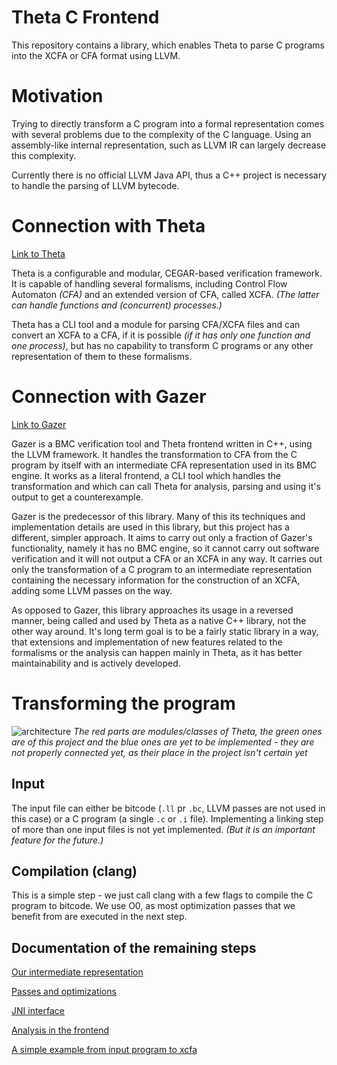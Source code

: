 # Theta C Frontend
This repository contains a library, which enables Theta to parse C programs into the XCFA or CFA format using LLVM.

# Motivation
Trying to directly transform a C program into a formal representation comes with several problems due to the complexity of the C language. Using an assembly-like internal representation, such as LLVM IR can largely decrease this complexity.

Currently there is no official LLVM Java API, thus a C++ project is necessary to handle the parsing of LLVM bytecode.

# Connection with Theta
[Link to Theta](https://github.com/ftsrg/theta)

Theta is a configurable and modular, CEGAR-based verification framework. It is capable of handling several formalisms, including Control Flow Automaton *(CFA)* and an extended version of CFA, called XCFA. *(The latter can handle functions and (concurrent) processes.)* 

Theta has a CLI tool and a module for parsing CFA/XCFA files and can convert an XCFA to a CFA, if it is possible *(if it has only one function and one process)*, but has no capability to transform C programs or any other representation of them to these formalisms.

# Connection with Gazer
[Link to Gazer](https://github.com/ftsrg/gazer)

Gazer is a BMC verification tool and Theta frontend written in C++, using the LLVM framework. It handles the transformation to CFA from the C program by itself with an intermediate CFA representation used in its BMC engine. It works as a literal frontend, a CLI tool which handles the transformation and which can call Theta for analysis, parsing and using it's output to get a counterexample. 

Gazer is the predecessor of this library. Many of this its techniques and implementation details are used in this library, but this project has a different, simpler approach. It aims to carry out only a fraction of Gazer's functionality, namely it has no BMC engine, so it cannot carry out software verification and it will not output a CFA or an XCFA in any way. It carries out only the transformation of a C program to an intermediate representation containing the necessary information for the construction of an XCFA, adding some LLVM passes on the way.

As opposed to Gazer, this library approaches its usage in a reversed manner, being called and used by Theta as a native C++ library, not the other way around. It's long term goal is to be a fairly static library in a way, that extensions and implementation of new features related to the formalisms or the analysis can happen mainly in Theta, as it has better maintainability and is actively developed.

# Transforming the program
![architecture](theta-c-arch.png)
*The red parts are modules/classes of Theta, the green ones are of this project and the blue ones are yet to be implemented - they are not properly connected yet, as their place in the project isn't certain yet*

## Input
The input file can either be bitcode (`.ll` pr `.bc`, LLVM passes are not used in this case) or a C program (a single `.c` or `.i` file). Implementing a linking step of more than one input files is not yet implemented. *(But it is an important feature for the future.)* 

## Compilation (clang)
This is a simple step - we just call clang with a few flags to compile the C program to bitcode. We use O0, as most optimization passes that we benefit from are executed in the next step.

## Documentation of the remaining steps
[Our intermediate representation](doc/intermediate-representation.md)

[Passes and optimizations](doc/passes.md)

[JNI interface](doc/jni-interface.md)

[Analysis in the frontend](doc/analysis.md)

[A simple example from input program to xcfa](doc/simple-example.md)

